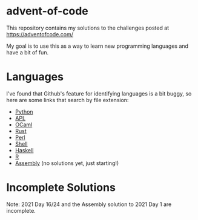 # advent-of-code

This repository contains my solutions to the challenges posted at https://adventofcode.com/

My goal is to use this as a way to learn new programming languages and have a bit of fun.

# Languages

I've found that Github's feature for identifying languages is a bit buggy, so here are some links that search by file extension:

- [Python](https://github.com/search?q=repo%3Achenson2018%2Fadvent-of-code+extension%3A.py&type=Code&ref=advsearch&l=&l=)
- [APL](https://github.com/search?q=repo%3Achenson2018%2Fadvent-of-code+extension%3A.apl&type=Code&ref=advsearch&l=&l=)
- [OCaml](https://github.com/search?q=repo%3Achenson2018%2Fadvent-of-code+extension%3A.ml&type=Code&ref=advsearch&l=&l=)
- [Rust](https://github.com/search?q=repo%3Achenson2018%2Fadvent-of-code+extension%3A.rs&type=Code&ref=advsearch&l=&l=)
- [Perl](https://github.com/search?q=repo%3Achenson2018%2Fadvent-of-code+extension%3A.pl&type=Code&ref=advsearch&l=&l=)
- [Shell](https://github.com/search?q=repo%3Achenson2018%2Fadvent-of-code+extension%3A.sh&type=Code&ref=advsearch&l=&l=)
- [Haskell](https://github.com/search?q=repo%3Achenson2018%2Fadvent-of-code+extension%3A.hs&type=Code&ref=advsearch&l=&l=)
- [R](https://github.com/search?q=repo%3Achenson2018%2Fadvent-of-code+extension%3A.R&type=Code&ref=advsearch&l=&l=)
- [Assembly](https://github.com/search?q=repo%3Achenson2018%2Fadvent-of-code+extension%3A.asm&type=Code&ref=advsearch&l=&l=) (no solutions yet, just starting!)

# Incomplete Solutions

Note: 2021 Day 16/24 and the Assembly solution to 2021 Day 1 are incomplete.
